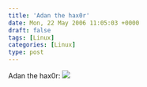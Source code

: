 ```yaml
---
title: 'Adan the hax0r'
date: Mon, 22 May 2006 11:05:03 +0000
draft: false
tags: [Linux]
categories: [Linux]
type: post
---
```


Adan the hax0r: [![](http://familiarodriguez.smugmug.com/photos/70916673_LECds-M.jpg)](http://familiarodriguez.smugmug.com/gallery/1482308/1/70916673)